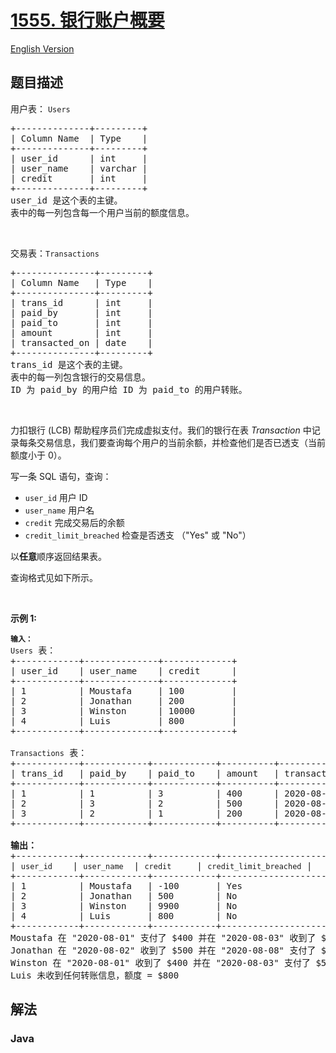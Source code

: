 # [1555. 银行账户概要](https://leetcode.cn/problems/bank-account-summary)

[English Version](/solution/1500-1599/1555.Bank%20Account%20Summary/README_EN.md)

## 题目描述

<p>用户表：&nbsp;<code>Users</code></p>

<pre>
+--------------+---------+
| Column Name  | Type    |
+--------------+---------+
| user_id      | int     |
| user_name    | varchar |
| credit       | int     |
+--------------+---------+
user_id 是这个表的主键。
表中的每一列包含每一个用户当前的额度信息。</pre>

<p>&nbsp;</p>

<p>交易表：<code>Transactions</code></p>

<pre>
+---------------+---------+
| Column Name   | Type    |
+---------------+---------+
| trans_id      | int     |
| paid_by       | int     |
| paid_to       | int     |
| amount        | int     |
| transacted_on | date    |
+---------------+---------+
trans_id 是这个表的主键。
表中的每一列包含银行的交易信息。
ID 为 paid_by 的用户给 ID 为 paid_to 的用户转账。
</pre>

<p>&nbsp;</p>

<p>力扣银行 (LCB) 帮助程序员们完成虚拟支付。我们的银行在表&nbsp;<em>Transaction</em>&nbsp;中记录每条交易信息，我们要查询每个用户的当前余额，并检查他们是否已透支（当前额度小于 0）。</p>

<p>写一条 SQL 语句，查询：</p>

<ul>
	<li><code>user_id</code>&nbsp;用户 ID</li>
	<li><code>user_name</code>&nbsp;用户名</li>
	<li><code>credit</code>&nbsp;完成交易后的余额</li>
	<li><code>credit_limit_breached</code>&nbsp;检查是否透支 （"Yes" 或&nbsp;"No"）</li>
</ul>

<p>以<strong>任意</strong>顺序返回结果表。</p>

<p>查询格式见如下所示。</p>

<p>&nbsp;</p>

<p><strong>示例 1:</strong></p>

<pre>
<code><strong>输入：</strong>
Users</code> 表：
+------------+--------------+-------------+
| user_id    | user_name    | credit      |
+------------+--------------+-------------+
| 1          | Moustafa     | 100         |
| 2          | Jonathan     | 200         |
| 3          | Winston      | 10000       |
| 4          | Luis         | 800         | 
+------------+--------------+-------------+

<code>Transactions</code> 表：
+------------+------------+------------+----------+---------------+
| trans_id   | paid_by    | paid_to    | amount   | transacted_on |
+------------+------------+------------+----------+---------------+
| 1          | 1          | 3          | 400      | 2020-08-01    |
| 2          | 3          | 2          | 500      | 2020-08-02    |
| 3          | 2          | 1          | 200      | 2020-08-03    |
+------------+------------+------------+----------+---------------+

<strong>输出：</strong>
+------------+------------+------------+-----------------------+
| <code>user_id </code>   | <code>user_name</code>  | <code>credit </code>    | <code>credit_limit_breached</code> |
+------------+------------+------------+-----------------------+
| 1          | Moustafa   | -100       | Yes                   | 
| 2          | Jonathan   | 500        | No                    |
| 3          | Winston    | 9900       | No                    |
| 4          | Luis       | 800        | No                    |
+------------+------------+------------+-----------------------+
Moustafa 在 "2020-08-01" 支付了 $400 并在 "2020-08-03" 收到了 $200 ，当前额度 (100 -400 +200) = -$100
Jonathan 在 "2020-08-02" 收到了 $500 并在 "2020-08-08" 支付了 $200 ，当前额度 (200 +500 -200) = $500
Winston 在 "2020-08-01" 收到了 $400 并在 "2020-08-03" 支付了 $500 ，当前额度 (10000 +400 -500) = $9900
Luis 未收到任何转账信息，额度 = $800</pre>

## 解法

### **Java**

```java

```
